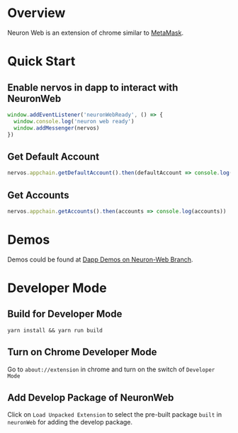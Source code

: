 # Overview

Neuron Web is an extension of chrome similar to [MetaMask](https://metamask.io).

# Quick Start

## Enable nervos in dapp to interact with NeuronWeb

```javascript
window.addEventListener('neuronWebReady', () => {
  window.console.log('neuron web ready')
  window.addMessenger(nervos)
})
```

## Get Default Account

```javascript
nervos.appchain.getDefaultAccount().then(defaultAccount => console.log(defaultAccount))
```

## Get Accounts

```javascript
nervos.appchain.getAccounts().then(accounts => console.log(accounts))
```

# Demos

Demos could be found at [Dapp Demos on Neuron-Web Branch](https://github.com/cryptape/dapp-demos/tree/neuron-web).

# Developer Mode

## Build for Developer Mode

```shell
yarn install && yarn run build
```

## Turn on Chrome Developer Mode

Go to `about://extension` in chrome and turn on the switch of `Developer Mode`

## Add Develop Package of NeuronWeb

Click on `Load Unpacked Extension` to select the pre-built package `built` in `neuronWeb` for adding the develop package.
